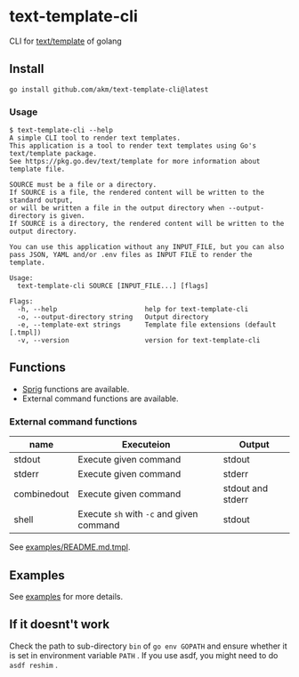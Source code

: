 # text-template-cli

CLI for [text/template](https://pkg.go.dev/text/template) of golang

## Install

```
go install github.com/akm/text-template-cli@latest
```

### Usage

```
$ text-template-cli --help
A simple CLI tool to render text templates.
This application is a tool to render text templates using Go's text/template package.
See https://pkg.go.dev/text/template for more information about template file.

SOURCE must be a file or a directory.
If SOURCE is a file, the rendered content will be written to the standard output, 
or will be written a file in the output directory when --output-directory is given.
If SOURCE is a directory, the rendered content will be written to the output directory.

You can use this application without any INPUT_FILE, but you can also pass JSON, YAML and/or .env files as INPUT FILE to render the template.

Usage:
  text-template-cli SOURCE [INPUT_FILE...] [flags]

Flags:
  -h, --help                      help for text-template-cli
  -o, --output-directory string   Output directory
  -e, --template-ext strings      Template file extensions (default [.tmpl])
  -v, --version                   version for text-template-cli
```

## Functions

- [Sprig](https://masterminds.github.io/sprig/) functions are available.
- External command functions are available.

### External command functions

| name        | Executeion                               | Output            |
| ----------- | ---------------------------------------- | ----------------- |
| stdout      | Execute given command                    | stdout            |
| stderr      | Execute given command                    | stderr            |
| combinedout | Execute given command                    | stdout and stderr |
| shell       | Execute `sh` with `-c` and given command | stdout            |

See [examples/README.md.tmpl](examples/README.md.tmpl).

## Examples

See [examples](./examples/) for more details.

## If it doesnt't work

Check the path to sub-directory `bin` of `go env GOPATH` and ensure whether it is set in environment variable `PATH` .
If you use asdf, you might need to do `asdf reshim` .
